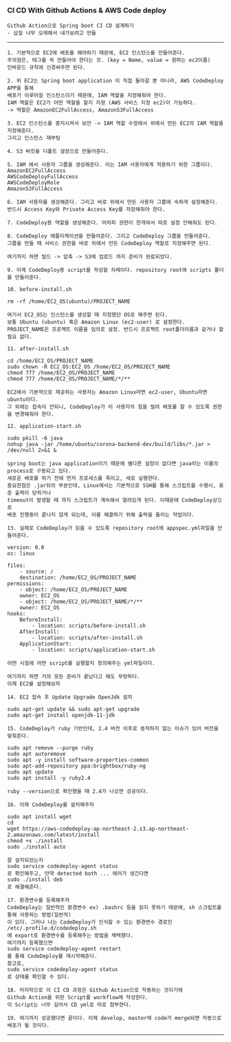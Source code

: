 <h3> CI CD With Github Actions & AWS Code deploy </h3>

    Github Action으로 Spring boot CI CD 설계하기
    - 삽질 너무 오래해서 내가보려고 만듦

---

    1. 기본적으로 EC2에 배포를 해야하기 때문에, EC2 인스턴스를 만들어준다.
    주의점은, 태그를 꼭 만들어야 한다는 것. (key = Name, value = 원하는 ec2이름)
    인바운드 규칙에 신경써주면 된다.

    2. 위 EC2는 Spring boot application 이 직접 돌아갈 뿐 아니라, AWS CodeDeploy APP을 통해
    배포가 이루어질 인스턴스이기 때문에, IAM 역할을 지정해줘야 한다.
    IAM 역할은 EC2가 어떤 역할을 할지 지정 (AWS 서비스 지정 ec2)이 가능하다.
    -> 역할은 AmazonEC2FullAccess, AmazonS3FullAccess
    
    3. EC2 인스턴스를 중지시켜서 보안 -> IAM 역할 수정에서 위에서 만든 EC2의 IAM 역할을 지정해준다.
    그리고 인스턴스 재부팅

    4. S3 버킷을 디폴트 설정으로 만들어준다.

    5. IAM 에서 사용자 그룹을 생성해준다. 이는 IAM 사용자에게 적용하기 위한 그룹이다.
    AmazonEC2FullAccess
    AWSCodeDeployFullAccess
    AWSCodeDeployRole
    AmazonS3FullAccess

    6. IAM 사용자를 생성해준다. 그리고 바로 위에서 만든 사용자 그룹에 속하게 설정해준다.
    반드시 Access Key와 Private Access Key를 저장해줘야 한다.

    7. CodeDeploy용 역할을 생성해준다. 어차피 권한이 한개여서 따로 설정 안해줘도 된다.
    
    8. CodeDeploy 애플리케이션을 만들어준다. 그리고 CodeDeploy 그룹을 만들어준다.
    그룹을 만들 때 서비스 권한을 바로 위에서 만든 CodeDeploy 역할로 지정해주면 된다.

    여기까지 하면 빌드 -> 압축 -> S3에 업로드 까지 준비가 완료되었다.

    9. 이제 CodeDeploy용 script를 작성할 차례이다. repository root에 scripts 폴더를 만들어준다.
    
    10. before-install.sh

    rm -rf /home/EC2_OS(ubuntu)/PROJECT_NAME

    여기서 EC2_OS는 인스턴스를 생성할 때 지정했던 OS로 해주면 된다.
    보통 Ubuntu (ubuntu) 혹은 Amazon Linux (ec2-user) 로 설정한다.
    PROJECT_NAME은 프로젝트 이름을 임의로 설정. 반드시 프로젝트 root폴더이름과 같거나 할 필요 없다.

    11. after-install.sh

    cd /home/EC2_OS/PROJECT_NAME
    sudo chown -R EC2_OS:EC2_OS /home/EC2_OS/PROJECT_NAME
    chmod 777 /home/EC2_OS/PROJECT_NAME
    chmod 777 /home/EC2_OS/PROJECT_NAME/*/**
    
    EC2에서 기본적으로 제공하는 사용자는 Amazon Linux라면 ec2-user, Ubuntu라면 ubuntu이다.
    그 외에는 접속이 안되니, CodeDeploy가 이 사용자의 힘을 빌려 배포를 할 수 있도록 권한을 변경해줘야 한다.

    12. application-start.sh

    sudo pkill -6 java
    nohup java -jar /home/ubuntu/corona-backend-dev/build/libs/*.jar > /dev/null 2>&1 &

    spring boot는 java application이기 때문에 별다른 설정이 없다면 java라는 이름의 process로 구동되고 있다.
    새로운 배포를 하기 전에 먼저 프로세스를 죽이고, 새로 실행한다.
    중요한점은 .jar뒤의 부분인데, Linux에서는 기본적으로 SSH를 통해 스크립트를 수행시, 표준 출력이 닫히거나
    timeout이 발생할 때 까지 스크립트가 계속해서 열려있게 된다. 이때문에 CodeDeploy상으로
    배포 진행중이 끝나지 않게 되는데, 이를 해결하기 위해 출력을 돌리는 작업이다.

    13. 실제로 CodeDeploy가 읽을 수 있도록 repository root에 appspec.yml파일을 만들어준다.
    
    version: 0.0
    os: linux

    files:
        - source: /
        destination: /home/EC2_OS/PROJECT_NAME
    permissions:
        - object: /home/EC2_OS/PROJECT_NAME
        owner: EC2_OS
        - object: /home/EC2_OS/PROJECT_NAME/*/**
        owner: EC2_OS
    hooks:
        BeforeInstall:
            - location: scripts/before-install.sh
        AfterInstall:
            - location: scripts/after-install.sh
        ApplicationStart:
            - location: scripts/application-start.sh

    어떤 시점에 어떤 script를 실행할지 정의해주는 yml파일이다.
    
    여기까지 하면 거의 모든 준비가 끝났다고 해도 무방하다.
    이제 EC2를 설정해보자

    14. EC2 접속 후 Update Upgrade OpenJdk 설치

    sudo apt-get update && sudo apt-get upgrade
    sudo apt-get install openjdk-11-jdk

    15. CodeDeploy가 ruby 기반인데, 2.4 버전 이후로 동작하지 않는 이슈가 있어 버전을 맞춰준다.

    sudo apt remove --purge ruby
    sudo apt autoremove
    sudo apt -y install software-properties-common
    sudo apt-add-repository ppa:brightbox/ruby-ng
    sudo apt update
    sudo apt install -y ruby2.4

    ruby --version으로 확인했을 때 2.4가 나오면 성공이다.

    16. 이제 CodeDeploy를 설치해주자
    
    sudo apt install wget
    cd
    wget https://aws-codedeploy-ap-northeast-2.s3.ap-northeast-2.amazonaws.com/latest/install
    chmod +x ./install
    sudo ./install auto

    잘 설치되었는지 
    sudo service codedeploy-agent status
    로 확인해주고, 만약 detected both ... 에러가 생긴다면
    sudo ./install deb
    로 해결해준다.

    17. 환경변수를 등록해주자
    CodeDeploy는 일반적인 환경변수 ex) .bashrc 등을 읽지 못하기 때문에, sh 스크립트를 통해 사용하는 방법(일반적)
    이 있다. 그러나 나는 CodeDeploy가 인식할 수 있는 환경변수 경로인
    /etc/.profile.d/codedeploy.sh
    에 export로 환경변수를 등록해주는 방법을 채택했다.
    여기까지 등록했으면
    sudo service codedeploy-agent restart 
    를 통해 CodeDeploy를 재시작해준다.
    참고로, 
    sudo service codedeploy-agent status
    로 상태를 확인할 수 있다.

    18. 마지막으로 이 CI CD 과정은 Github Action으로 작동하는 것이기에
    Github Action을 위한 Script를 workflow에 작성한다.
    이 Script는 너무 길어서 CD yml로 따로 첨부한다.

    19. 여기까지 성공했다면 끝이다. 이제 develop, master에 code가 merge되면 자동으로 배포가 될 것이다.
    
---
